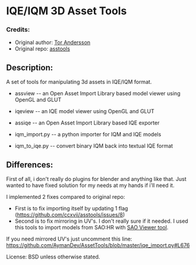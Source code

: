 # IQE/IQM 3D Asset Tools

### Credits:

- Original author: [Tor Andersson](https://github.com/ccxvii)
- Original repo: [asstools](https://github.com/ccxvii/asstools)

## Description:

A set of tools for manipulating 3d assets in IQE/IQM format.

- assview -- an Open Asset Import Library based model viewer using OpenGL and GLUT
- iqeview -- an IQE model viewer using OpenGL and GLUT

- assiqe -- an Open Asset Import Library based IQE exporter

- iqm_import.py -- a python importer for IQM and IQE models
- iqm_to_iqe.py -- convert binary IQM back into textual IQE format

## Differences:

First of all, i don't really do plugins for blender and anything like that. Just wanted to have fixed solution for my needs at my hands if i'll need it.

I implemented 2 fixes compared to original repo:

- First is to fix importing itself by updating 1 flag (https://github.com/ccxvii/asstools/issues/8)
- Second is to fix mirroring in UV's. I don't really sure if it needed. I used this tools to import models from SAO:HR with [SAO Viewer tool](https://forum.xentax.com/viewtopic.php?t=17714).

If you need mirrored UV's just uncomment this line: https://github.com/AymanDev/AssetTools/blob/master/iqe_import.py#L676

License: BSD unless otherwise stated.
